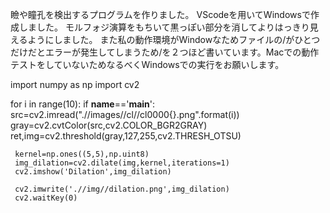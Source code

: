 瞼や瞳孔を検出するプログラムを作りました。
VScodeを用いてWindowsで作成しました。
モルフォジ演算をもちいて黒っぽい部分を消してよりはっきり見えるようにしました。
また私の動作環境がWindowなためファイルの/がひとつだけだとエラーが発生してしまうため/を２つほど書いています。Macでの動作テストをしていないためなるべくWindowsでの実行をお願いします。

import numpy as np
import cv2

for i in range(10):
    if __name__=='__main__':
     src=cv2.imread(".//images//cl//cl0000{}.png".format(i))
     gray=cv2.cvtColor(src,cv2.COLOR_BGR2GRAY)
     ret,img=cv2.threshold(gray,127,255,cv2.THRESH_OTSU)

     kernel=np.ones((5,5),np.uint8)
     img_dilation=cv2.dilate(img,kernel,iterations=1)
     cv2.imshow('Dilation',img_dilation)

     cv2.imwrite('.//img//dilation.png',img_dilation)
     cv2.waitKey(0)
    
